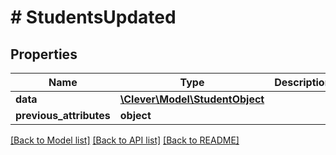 # # StudentsUpdated

## Properties

Name | Type | Description | Notes
------------ | ------------- | ------------- | -------------
**data** | [**\Clever\Model\StudentObject**](StudentObject.md) |  | [optional]
**previous_attributes** | **object** |  | [optional]

[[Back to Model list]](../../README.md#models) [[Back to API list]](../../README.md#endpoints) [[Back to README]](../../README.md)
